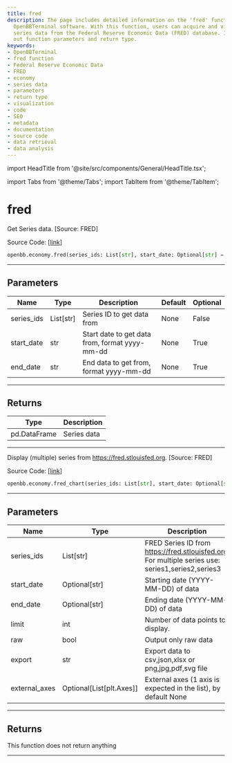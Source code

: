 ```yaml
---
title: fred
description: The page includes detailed information on the 'fred' function in the
  OpenBBTerminal software. With this function, users can acquire and visualize economic
  series data from the Federal Reserve Economic Data (FRED) database. It also lists
  out function parameters and return type.
keywords:
- OpenBBTerminal
- fred function
- Federal Reserve Economic Data
- FRED
- economy
- series data
- parameters
- return type
- visualization
- code
- SEO
- metadata
- documentation
- source code
- data retrieval
- data analysis
---
```


import HeadTitle from '@site/src/components/General/HeadTitle.tsx';

<HeadTitle title="fred - Economy - Reference | OpenBB SDK Docs" />

import Tabs from '@theme/Tabs';
import TabItem from '@theme/TabItem';

# fred

<Tabs>
<TabItem value="model" label="Model" default>

Get Series data. [Source: FRED]

Source Code: [[link](https://github.com/OpenBB-finance/OpenBBTerminal/tree/main/openbb_terminal/economy/fred_model.py#L208)]

```python
openbb.economy.fred(series_ids: List[str], start_date: Optional[str] = None, end_date: Optional[str] = None)
```

---

## Parameters

| Name | Type | Description | Default | Optional |
| ---- | ---- | ----------- | ------- | -------- |
| series_ids | List[str] | Series ID to get data from | None | False |
| start_date | str | Start date to get data from, format yyyy-mm-dd | None | True |
| end_date | str | End data to get from, format yyyy-mm-dd | None | True |


---

## Returns

| Type | Description |
| ---- | ----------- |
| pd.DataFrame | Series data |
---

</TabItem>
<TabItem value="view" label="Chart">

Display (multiple) series from https://fred.stlouisfed.org. [Source: FRED]

Source Code: [[link](https://github.com/OpenBB-finance/OpenBBTerminal/tree/main/openbb_terminal/economy/fred_view.py#L76)]

```python
openbb.economy.fred_chart(series_ids: List[str], start_date: Optional[str] = None, end_date: Optional[str] = None, limit: int = 10, get_data: bool = False, raw: bool = False, export: str = "", external_axes: Optional[List[matplotlib.axes._axes.Axes]] = None)
```

---

## Parameters

| Name | Type | Description | Default | Optional |
| ---- | ---- | ----------- | ------- | -------- |
| series_ids | List[str] | FRED Series ID from https://fred.stlouisfed.org. For multiple series use: series1,series2,series3 | None | False |
| start_date | Optional[str] | Starting date (YYYY-MM-DD) of data | None | True |
| end_date | Optional[str] | Ending date (YYYY-MM-DD) of data | None | True |
| limit | int | Number of data points to display. | 10 | True |
| raw | bool | Output only raw data | False | True |
| export | str | Export data to csv,json,xlsx or png,jpg,pdf,svg file |  | True |
| external_axes | Optional[List[plt.Axes]] | External axes (1 axis is expected in the list), by default None | None | True |


---

## Returns

This function does not return anything

---

</TabItem>
</Tabs>
